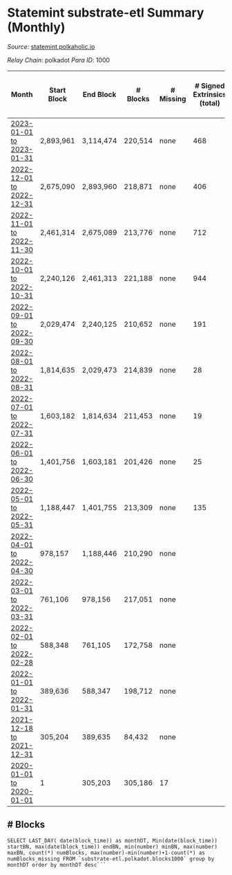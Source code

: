 # Statemint substrate-etl Summary (Monthly)

_Source_: [statemint.polkaholic.io](https://statemint.polkaholic.io)

*Relay Chain*: polkadot
*Para ID*: 1000



| Month | Start Block | End Block | # Blocks | # Missing | # Signed Extrinsics (total) | # Active Accounts (avg) | # Addresses with Balances (max) | Issues |
| ----- | ----------- | --------- | -------- | --------- | --------------------------- | ----------------------- | ------------------------------- | ------ |
| [2023-01-01 to 2023-01-31](/substrate-etl/polkadot/1000-statemint/2023-01-31.md) | 2,893,961 | 3,114,474 | 220,514 | none | 468 | 8 | 471 | - | 
| [2022-12-01 to 2022-12-31](/substrate-etl/polkadot/1000-statemint/2022-12-31.md) | 2,675,090 | 2,893,960 | 218,871 | none | 406 | 6 | 389 | - | 
| [2022-11-01 to 2022-11-30](/substrate-etl/polkadot/1000-statemint/2022-11-30.md) | 2,461,314 | 2,675,089 | 213,776 | none | 712 | 8 | 318 | - | 
| [2022-10-01 to 2022-10-31](/substrate-etl/polkadot/1000-statemint/2022-10-31.md) | 2,240,126 | 2,461,313 | 221,188 | none | 944 | 7 | 224 | - | 
| [2022-09-01 to 2022-09-30](/substrate-etl/polkadot/1000-statemint/2022-09-30.md) | 2,029,474 | 2,240,125 | 210,652 | none | 191 | 2 | 95 | - | 
| [2022-08-01 to 2022-08-31](/substrate-etl/polkadot/1000-statemint/2022-08-31.md) | 1,814,635 | 2,029,473 | 214,839 | none | 28 |  | 56 | - | 
| [2022-07-01 to 2022-07-31](/substrate-etl/polkadot/1000-statemint/2022-07-31.md) | 1,603,182 | 1,814,634 | 211,453 | none | 19 |  | 43 | - | 
| [2022-06-01 to 2022-06-30](/substrate-etl/polkadot/1000-statemint/2022-06-30.md) | 1,401,756 | 1,603,181 | 201,426 | none | 25 |  | 38 | - | 
| [2022-05-01 to 2022-05-31](/substrate-etl/polkadot/1000-statemint/2022-05-31.md) | 1,188,447 | 1,401,755 | 213,309 | none | 135 | 1 | 29 | - | 
| [2022-04-01 to 2022-04-30](/substrate-etl/polkadot/1000-statemint/2022-04-30.md) | 978,157 | 1,188,446 | 210,290 | none |  |  |  | - | 
| [2022-03-01 to 2022-03-31](/substrate-etl/polkadot/1000-statemint/2022-03-31.md) | 761,106 | 978,156 | 217,051 | none |  |  |  | - | 
| [2022-02-01 to 2022-02-28](/substrate-etl/polkadot/1000-statemint/2022-02-28.md) | 588,348 | 761,105 | 172,758 | none |  |  |  | - | 
| [2022-01-01 to 2022-01-31](/substrate-etl/polkadot/1000-statemint/2022-01-31.md) | 389,636 | 588,347 | 198,712 | none |  |  |  | - | 
| [2021-12-18 to 2021-12-31](/substrate-etl/polkadot/1000-statemint/2021-12-31.md) | 305,204 | 389,635 | 84,432 | none |  |  |  | - | 
| [2020-01-01 to 2020-01-01](/substrate-etl/polkadot/1000-statemint/2020-01-01.md) | 1 | 305,203 | 305,186 | 17 |  |  |  | - | 

## # Blocks
```
SELECT LAST_DAY( date(block_time)) as monthDT, Min(date(block_time)) startBN, max(date(block_time)) endBN, min(number) minBN, max(number) maxBN, count(*) numBlocks, max(number)-min(number)+1-count(*) as numBlocks_missing FROM `substrate-etl.polkadot.blocks1000` group by monthDT order by monthDT desc```

